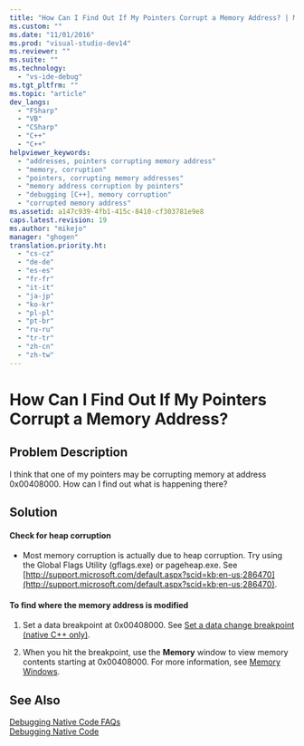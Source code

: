 ```yaml
---
title: "How Can I Find Out If My Pointers Corrupt a Memory Address? | Microsoft Docs"
ms.custom: ""
ms.date: "11/01/2016"
ms.prod: "visual-studio-dev14"
ms.reviewer: ""
ms.suite: ""
ms.technology: 
  - "vs-ide-debug"
ms.tgt_pltfrm: ""
ms.topic: "article"
dev_langs: 
  - "FSharp"
  - "VB"
  - "CSharp"
  - "C++"
  - "C++"
helpviewer_keywords: 
  - "addresses, pointers corrupting memory address"
  - "memory, corruption"
  - "pointers, corrupting memory addresses"
  - "memory address corruption by pointers"
  - "debugging [C++], memory corruption"
  - "corrupted memory address"
ms.assetid: a147c939-4fb1-415c-8410-cf303781e9e8
caps.latest.revision: 19
ms.author: "mikejo"
manager: "ghogen"
translation.priority.ht: 
  - "cs-cz"
  - "de-de"
  - "es-es"
  - "fr-fr"
  - "it-it"
  - "ja-jp"
  - "ko-kr"
  - "pl-pl"
  - "pt-br"
  - "ru-ru"
  - "tr-tr"
  - "zh-cn"
  - "zh-tw"
---
```

# How Can I Find Out If My Pointers Corrupt a Memory Address?
## Problem Description  
 I think that one of my pointers may be corrupting memory at address 0x00408000. How can I find out what is happening there?  
  
## Solution  
  
#### Check for heap corruption  
  
-   Most memory corruption is actually due to heap corruption. Try using the Global Flags Utility (gflags.exe) or pageheap.exe. See [http://support.microsoft.com/default.aspx?scid=kb;en-us;286470](http://support.microsoft.com/default.aspx?scid=kb;en-us;286470).  
  
#### To find where the memory address is modified  
  
1.  Set a data breakpoint at 0x00408000. See [Set a data change breakpoint (native C++ only)](../debugger/using-breakpoints.md#BKMK_Set_a_data_change_breakpoint__native_C___only_).  
  
2.  When you hit the breakpoint, use the **Memory** window to view memory contents starting at 0x00408000. For more information, see [Memory Windows](../debugger/memory-windows.md).  
  
## See Also  
 [Debugging Native Code FAQs](../debugger/debugging-native-code-faqs.md)   
 [Debugging Native Code](../debugger/debugging-native-code.md)